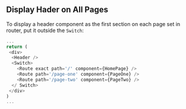 ## Display Hader on All Pages
To display a header component as the first section on each page set in router,
put it outside the `Switch`:
```js
...
return (
 <div>
  <Header />
  <Switch>
    <Route exact path='/' component={HomePage} />
    <Route path='/page-one' component={PageOne} />
    <Route path='/page-two' component={PageTwo} />
  </ Switch>
 </div>
)
...
```
